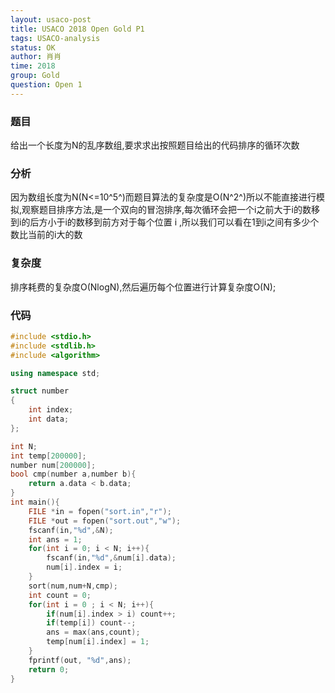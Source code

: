 ```yaml
---
layout: usaco-post
title: USACO 2018 Open Gold P1
tags: USACO-analysis
status: OK
author: 肖肖
time: 2018
group: Gold
question: Open 1
---
```



### 题目

给出一个长度为N的乱序数组,要求求出按照题目给出的代码排序的循环次数

### 分析

因为数组长度为N(N<=10^5^)而题目算法的复杂度是O(N^2^)所以不能直接进行模拟,观察题目排序方法,是一个双向的冒泡排序,每次循环会把一个i之前大于i的数移到i的后方小于i的数移到前方对于每个位置 i ,所以我们可以看在1到i之间有多少个数比当前的i大的数

### 复杂度

排序耗费的复杂度O(NlogN),然后遍历每个位置进行计算复杂度O(N);

### 代码

```c++
#include <stdio.h>
#include <stdlib.h>
#include <algorithm>

using namespace std;

struct number
{
	int index;
	int data;
};

int N;
int temp[200000];
number num[200000];
bool cmp(number a,number b){
	return a.data < b.data;	
}
int main(){
	FILE *in = fopen("sort.in","r");
	FILE *out = fopen("sort.out","w");
	fscanf(in,"%d",&N);
	int ans = 1;
	for(int i = 0; i < N; i++){
		fscanf(in,"%d",&num[i].data);
		num[i].index = i;
	}
	sort(num,num+N,cmp);
	int count = 0;
	for(int i = 0 ; i < N; i++){
		if(num[i].index > i) count++;
		if(temp[i]) count--;
		ans = max(ans,count);
		temp[num[i].index] = 1;
	}
	fprintf(out, "%d",ans);
	return 0;
}
```

